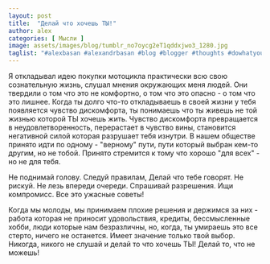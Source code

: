```yaml
---
layout: post
title:  "Делай что хочешь ТЫ!"
author: alex
categories: [ Мысли ]
image: assets/images/blog/tumblr_no7oycg2eT1qddxjwo3_1280.jpg
taglist: "#alexbasan #alexandrbasan #blog #blogger #thoughts #dowhatyoucant  #triumph #triumphstreettriple #алексбасан #александбасан #блог #блоггер #мысливмоейголове #байк #триумф"
---
```


Я откладывал идею покупки мотоцикла практически всю свою сознательную жизнь, слушал мнения окружающих меня людей. Они твердили о том что это не комфортно, о том что это опасно - о том что это лишнее. Когда ты долго что-то откладываешь в своей жизни у тебя появляется чувство дискомфорта, ты понимаешь что ты живешь не той жизнью которой ТЫ хочешь жить. Чувство дискомфорта превращается в неудовлетворенность, перерастает в чувство вины, становится негативной силой которая разрушает тебя изнутри. В нашем обществе принято идти по одному - "верному" пути, пути который выбран кем-то другим, но не тобой. Принято стремится к тому что хорошо "для всех" - но не для тебя.

Не поднимай голову. Следуй правилам, Делай что тебе говорят. Не рискуй. Не лезь впереди очереди. Спрашивай разрешения. Ищи компромисс. Все это ужасные советы!

Когда мы молоды, мы принимаем плохие решения и держимся за них - работа которая не приносит удовольствия, кредиты, бессмысленные хобби, люди которые нам безразличны, но, когда, ты умираешь это все стерто, ничего не останется. Имеет значение только твой выбор. Никогда, никого не слушай и делай то что хочешь ТЫ! Делай то, что не можешь!
